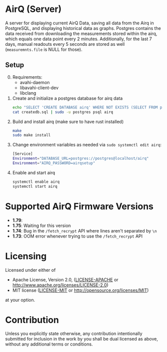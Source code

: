 # AirQ (Server)

A server for displaying current AirQ Data, saving all data from the Airq in PostgreSQL,
and displaying historical data as graphs.
Postgres contains the data received from downloading the measurements stored within the airq, which equals one
data point every 2 minutes.
Additionally, for the last 7 days, manual readouts every 5 seconds are stored as well (`measuremnts.file` is NULL for those).

## Setup

0. Requirements:
   * avahi-daemon
   * libavahi-client-dev
   * libclang
1. Create and initialize a postgres database for airq data
   ```sh
   echo "SELECT 'CREATE DATABASE airq' WHERE NOT EXISTS (SELECT FROM pg_database WHERE datname = 'airq')\gexec" | sudo -u postgres psql
   cat createdb.sql | sudo -u postgres psql airq
   ```
2. Build and install airq (make sure to have rust installed)
   ```sh
   make
   sudo make install
   ```
2. Change environment variables as needed via `sudo systemctl edit airq`:
   ```sh
   [Service]
   Environment="DATABASE_URL=postgres://postgres@localhost/airq"
   Environment="AIRQ_PASSWORD=airqsetup"
   ```
3. Enable and start airq
   ```sh
   systemctl enable airq
   systemctl start airq
   ```
   
# Supported AirQ Firmware Versions

* **1.79**: 
* **1.75**: Waiting for this version
* **1.74**: Bug in the `/fetch_recrypt` API where lines aren't separated by `\n`
* **1.73**: OOM error whenever trying to use the `/fetch_recrypt` API
   
# Licensing

Licensed under either of

* Apache License, Version 2.0, ([LICENSE-APACHE](LICENSE-APACHE) or http://www.apache.org/licenses/LICENSE-2.0)
* MIT license ([LICENSE-MIT](LICENSE-MIT) or http://opensource.org/licenses/MIT)

at your option.

# Contribution

Unless you explicitly state otherwise, any contribution intentionally submitted for inclusion in the work by
you shall be dual licensed as above, without any additional terms or conditions.